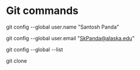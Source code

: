 # Git commands
git config --global user.name "Santosh Panda"

git config --global user.email "SkPanda@alaska.edu"

git config --global --list

git clone 
